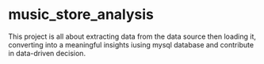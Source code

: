 # music_store_analysis
This project is all about extracting data from the data source then loading it, converting into a meaningful insights iusing mysql database and contribute in data-driven decision.

